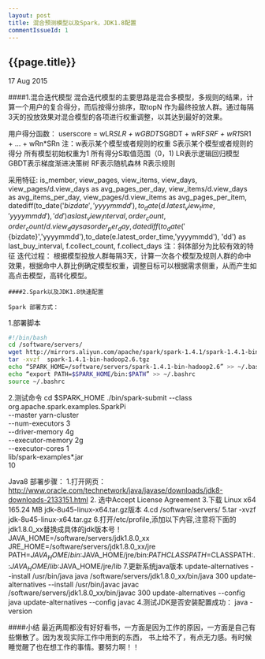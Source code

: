 ```yaml
---
layout: post
title: 混合预测模型以及Spark，JDK1.8配置
commentIssueId: 1
---
```


{{page.title}}
---
<p class='meta'>17 Aug 2015</p>


####1.混合迭代模型
       混合迭代模型的主要思路是混合多模型，多规则的结果，计算一个用户的复合得分，而后按得分排序，取topN 作为最终投放人群。通过每隔3天的投放效果对混合模型的各项进行权重调整，以其达到最好的效果。

用户得分函数：
userscore = wLR*SLR + wGBDT*SGBDT + wRF*SRF + wR1*SR1 + … + wRn*SRn
     注：w表示某个模型或者规则的权重
S表示某个模型或者规则的得分
所有模型初始权重为1
所有得分S取值范围（0，1)
LR表示逻辑回归模型
GBDT表示梯度渐进决策树
RF表示随机森林
R表示规则

采用特征:
is_member, 
view_pages,
view_items,
view_days,
view_pages/d.view_days as avg_pages_per_day,
view_items/d.view_days as avg_items_per_day,
view_pages/d.view_items as avg_pages_per_item,
datediff(to_date('${bizdate}','yyyymmdd'),to_date(d.latest_view_time,'yyyymmdd'), 'dd')  as last_view_interval,
order_count,
order_count/d.view_days as order_per_day,
datediff(to_date('${bizdate}','yyyymmdd'),to_date(e.latest_order_time,'yyyymmdd'), 'dd')  as last_buy_interval,
f.collect_count,
f.collect_days
注：斜体部分为比较有效的特征
迭代过程：
	根据模型投放人群每隔3天，计算一次各个模型及规则人群的命中效果，根据命中人群比例确定模型权重，调整目标可以根据需求侧重，从而产生如高点击模型，高转化模型。
	
	####2.Spark以及JDK1.8快速配置
	
	Spark 部署方式：
1.部署脚本

```bash
#!/bin/bash
cd /software/servers/
wget http://mirrors.aliyun.com/apache/spark/spark-1.4.1/spark-1.4.1-bin-hadoop2.6.tgz
tar -xvzf  spark-1.4.1-bin-hadoop2.6.tgz
echo “SPARK_HOME=/software/servers/spark-1.4.1-bin-hadoop2.6” >> ~/.bashrc
echo “export PATH=$SPARK_HOME/bin:$PATH” >> ~/.bashrc
source ~/.bashrc
```

2.测试命令
cd $SPARK_HOME
./bin/spark-submit --class org.apache.spark.examples.SparkPi \
--master yarn-cluster \
--num-executors 3 \
--driver-memory 4g \
--executor-memory 2g \
--executor-cores 1 \
lib/spark-examples*.jar \
10


Java8 部署步骤：
1.打开网页：http://www.oracle.com/technetwork/java/javase/downloads/jdk8-downloads-2133151.html
2. 选中Accept License Agreement 
3.下载 Linux x64 165.24 MB    jdk-8u45-linux-x64.tar.gz版本
4.cd /software/servers/
5.tar -xvzf jdk-8u45-linux-x64.tar.gz
6.打开/etc/profile,添加以下内容,注意将下面的jdk1.8.0_xx替换成具体的jdk版本号！
JAVA_HOME=/software/servers/jdk1.8.0_xx
JRE_HOME=/software/servers/jdk1.8.0_xx/jre
PATH=$JAVA_HOME/bin:$JAVA_HOME/jre/bin:$PATH
CLASSPATH=$CLASSPATH:.:$JAVA_HOME/lib:$JAVA_HOME/jre/lib
7.更新系统java版本
update-alternatives --install /usr/bin/java java /software/servers/jdk1.8.0_xx/bin/java 300
update-alternatives --install /usr/bin/javac javac /software/servers/jdk1.8.0_xx/bin/javac 300
update-alternatives --config java
update-alternatives --config javac
4.测试JDK是否安装配置成功：
 java -version
 
 ####小结
 最近两周都没有好好看书，一方面是因为工作的原因，一方面是自己有些懒散了。因为发现实际工作中用到的东西，
 书上给不了，有点无力感。有时候睡觉醒了也在想工作的事情。要努力啊！！
 




